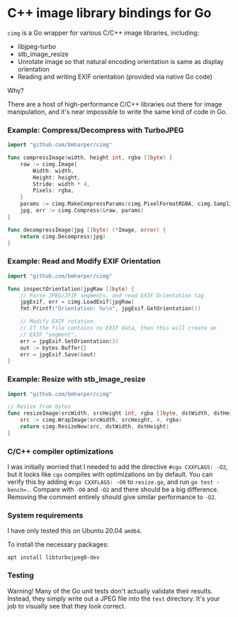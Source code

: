 # C++ image library bindings for Go

`cimg` is a Go wrapper for various C/C++ image libraries, including:

* libjpeg-turbo
* stb_image_resize
* Unrotate image so that natural encoding orientation is same as display orientation
* Reading and writing EXIF orientation (provided via native Go code)

Why?

There are a host of high-performance C/C++ libraries out there for
image manipulation, and it's near impossible to write the same kind
of code in Go.

### Example: Compress/Decompress with TurboJPEG

```go
import "github.com/bmharper/cimg"

func compressImage(width, height int, rgba []byte) {
	raw := cimg.Image{
		Width: width,
		Height: height,
		Stride: width * 4,
		Pixels: rgba,
	}
	params := cimg.MakeCompressParams(cimg.PixelFormatRGBA, cimg.Sampling420, 35, 0)
	jpg, err := cimg.Compress(&raw, params)
}

func decompressImage(jpg []byte) (*Image, error) {
	return cimg.Decompress(jpg)
}
```

### Example: Read and Modify EXIF Orientation

```go
import "github.com/bmharper/cimg"

func inspectOrientation(jpgRaw []byte) {
	// Parse JPEG/JFIF segments, and read EXIF Orientation tag
	jpgExif, err = cimg.LoadExif(jpgRaw)
	fmt.Printf("Orientation: %v\n", jpgExif.GetOrientation())

	// Modify EXIF rotation.
	// If the file contains no EXIF data, then this will create an
	// EXIF "segment".
	err = jpgExif.SetOrientation(3)
	out := bytes.Buffer{}
	err = jpgExif.Save(&out)
}
```

### Example: Resize with stb_image_resize

```go
import "github.com/bmharper/cimg"

// Resize from bytes
func resizeImage(srcWidth, srcHeight int, rgba []byte, dstWidth, dstHeight int) *cimg.Image {
	src := cimg.WrapImage(srcWidth, srcHeight, 4, rgba)
	return cimg.ResizeNew(src, dstWidth, dstHeight)
}
```

### C/C++ compiler optimizations
I was initially worried that I needed to add the directive `#cgo CXXFLAGS: -O2`, but it looks like
`cgo` compiles with optimizations on by default. You can verify this by adding `#cgo CXXFLAGS: -O0`
to `resize.go`, and run `go test -bench=.`. Compare with `-O0` and `-O2` and there should be
a big difference. Removing the comment entirely should give similar performance to `-O2`.

### System requirements
I have only tested this on Ubuntu 20.04 `amd64`.

To install the necessary packages:
```
apt install libturbojpeg0-dev
```

### Testing
Warning! Many of the Go unit tests don't actually validate their results. Instead, they
simply write out a JPEG file into the `test` directory. It's your job to visually see that they look correct.
